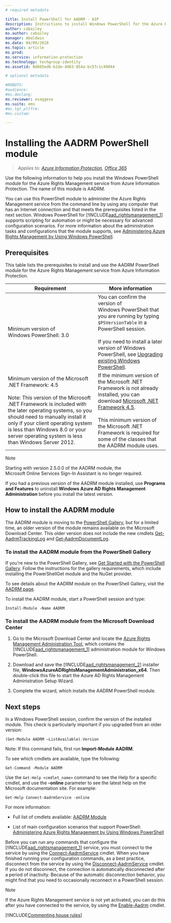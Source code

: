 ```yaml
---
# required metadata

title: Install PowerShell for AADRM - AIP
description: Instructions to install Windows PowerShell for the Azure Rights Management service from Azure Information Protection. The name of this module is AADRM.
author: cabailey
ms.author: cabailey
manager: mbaldwin
ms.date: 04/09/2018
ms.topic: article
ms.prod:
ms.service: information-protection
ms.technology: techgroup-identity
ms.assetid: 0d665ed6-b1de-4d63-854a-bc57c1c49844

# optional metadata

#ROBOTS:
#audience:
#ms.devlang:
ms.reviewer: esaggese
ms.suite: ems
#ms.tgt_pltfrm:
#ms.custom:

---
```


# Installing the AADRM PowerShell module

>*Applies to: [Azure Information Protection](https://azure.microsoft.com/pricing/details/information-protection), [Office 365](http://download.microsoft.com/download/E/C/F/ECF42E71-4EC0-48FF-AA00-577AC14D5B5C/Azure_Information_Protection_licensing_datasheet_EN-US.pdf)*

Use the following information to help you install the Windows PowerShell module for the Azure Rights Management service from Azure Information Protection. The name of this module is AADRM.

You can use this PowerShell module to administer the Azure Rights Management service from the command line by using any computer that has an Internet connection and that meets the prerequisites listed in the next section. Windows PowerShell for [!INCLUDE[aad_rightsmanagement_1](../includes/aad_rightsmanagement_1_md.md)] supports scripting for automation or might be necessary for advanced configuration scenarios. For more information about the administration tasks and configurations that the module supports, see [Administering Azure Rights Management by Using Windows PowerShell](administer-powershell.md).

## Prerequisites
This table lists the prerequisites to install and use the AADRM PowerShell module for the Azure Rights Management service from Azure Information Protection.

|Requirement|More information|
|---------------|--------------------|
|Minimum version of Windows PowerShell: 3.0|You can confirm the version of Windows PowerShell that you are running by typing `$PSVersionTable` in a PowerShell session. <br /><br /> If you need to install a later version of Windows PowerShell, see [Upgrading existing Windows PowerShell](/powershell/scripting/setup/installing-windows-powershell#upgrading-existing-windows-powershell).|
|Minimum version of the Microsoft .NET Framework: 4.5<br /><br />Note: This version of the Microsoft .NET Framework is included with the later operating systems, so you should  need to manually install it only if your client operating system is less than Windows 8.0 or your server operating system is less than Windows Server 2012.|If the minimum version of the  Microsoft .NET Framework is not already installed, you can download [Microsoft .NET Framework 4.5](http://www.microsoft.com/download/details.aspx?id=30653).<br /><br />This minimum version of the Microsoft .NET Framework is required for some of the classes that the AADRM module uses.|

> [!NOTE]
> Starting with version 2.5.0.0 of the AADRM module, the Microsoft Online Services Sign-In Assistant is no longer required.
> 
> If you had a previous version of the AADRM module installed, use **Programs and Features** to uninstall **Windows Azure AD Rights Management Administration** before you install the latest version.


## How to install the AADRM module

The AADRM module is moving to the [PowerShell Gallery](/powershell/gallery/readme), but for a limited time, an older version of the module remains available on the Microsoft Download Center. This older version does not include the new cmdlets [Get-AadrmTrackingLog](/powershell/module/aadrm/Get-AadrmTrackingLog) and [Get-AadrmDocumentLog](/powershell/module/aadrm/Get-AadrmDocumentLog). 

### To install the AADRM module from the PowerShell Gallery

If you're new to the PowerShell Gallery, see [Get Started with the PowerShell Gallery](/powershell/gallery/psgallery/psgallery_gettingstarted). Follow the instructions for the gallery requirements, which include installing the PowerShellGet module and the NuGet provider.

To see details about the AADRM module on the PowerShell Gallery, visit the [AADRM page](https://www.powershellgallery.com/packages/AADRM).

To install the AADRM module, start a PowerShell session and type:

	Install-Module -Name AADRM


### To install the AADRM module from the Microsoft Download Center

1. Go to the Microsoft Download Center and locate the [Azure Rights Management Administration Tool](https://go.microsoft.com/fwlink/?LinkId=257721), which contains the [!INCLUDE[aad_rightsmanagement_1](../includes/aad_rightsmanagement_1_md.md)] administration module for Windows PowerShell.

2. Download and save the [!INCLUDE[aad_rightsmanagement_2](../includes/aad_rightsmanagement_2_md.md)] installer file, **WindowsAzureADRightsManagementAdministration_x64**. Then double-click this file to start the Azure AD Rights Management Administration Setup Wizard.

3.  Complete the wizard, which installs the AADRM PowerShell module.

## Next steps
In a Windows PowerShell session, confirm the version of the installed module. This check is particularly important if you upgraded from an older version:

```
(Get-Module AADRM –ListAvailable).Version
```

Note: If this command fails, first run **Import-Module AADRM**.

To see which cmdlets are available, type the following:

```
Get-Command -Module AADRM
```

Use the `Get-Help <cmdlet_name>` command to see the Help for a specific cmdlet, and use the **-online** parameter to see the latest help on the Microsoft documentation site. For example:

```
Get-Help Connect-AadrmService -online
```

For more information:

-   Full list of cmdlets available: [AADRM Module](/powershell/aadrm/vlatest/rightsmanagement)

-   List of main configuration scenarios that support  PowerShell: [Administering Azure Rights Management by Using Windows PowerShell](administer-powershell.md)

Before you can run any commands that configure the [!INCLUDE[aad_rightsmanagement_1](../includes/aad_rightsmanagement_1_md.md)] service, you must connect to the service by using the [Connect-AadrmService](/powershell/aadrm/vlatest/connect-aadrmservice) cmdlet. 
When you have finished running your configuration commands, as a best practice, disconnect from the service by using the [Disconnect-AadrmService](/powershell/aadrm/vlatest/disconnect-aadrmservice) cmdlet. If you do not disconnect, the connection is automatically disconnected after a period of inactivity. Because of the automatic disconnection behavior, you might find that you need to occasionally reconnect in a PowerShell session. 

> [!NOTE]
> If the Azure Rights Management service is not yet activated, you can do this after you have connected to the service, by using the [Enable-Aadrm](/powershell/aadrm/vlatest/enable-aadrm) cmdlet.


[!INCLUDE[Commenting house rules](../includes/houserules.md)]
